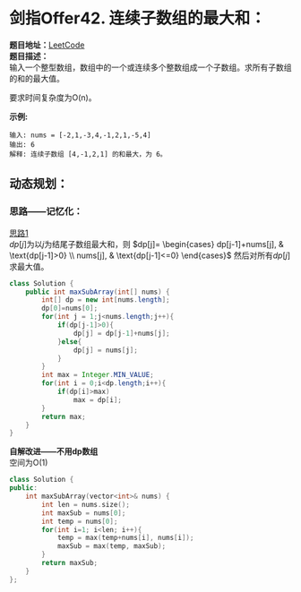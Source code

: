 # 剑指Offer42. 连续子数组的最大和：  
**题目地址：**[LeetCode](https://leetcode-cn.com/problems/lian-xu-zi-shu-zu-de-zui-da-he-lcof/)  
**题目描述：**  
输入一个整型数组，数组中的一个或连续多个整数组成一个子数组。求所有子数组的和的最大值。

要求时间复杂度为O(n)。

**示例:**  
```
输入: nums = [-2,1,-3,4,-1,2,1,-5,4]
输出: 6
解释: 连续子数组 [4,-1,2,1] 的和最大，为 6。
```

## 动态规划： 
### 思路——记忆化：  
[思路1](https://leetcode-cn.com/problems/lian-xu-zi-shu-zu-de-zui-da-he-lcof/solution/cong-bao-li-po-jie-dao-dong-tai-gui-hua-yfvkp/)  
$dp[j]$为以$j$为结尾子数组最大和，则
$dp[j]= \begin{cases}
dp[j-1]+nums[j], & \text{dp[j-1]>0} \\
nums[j], & \text{dp[j-1]<=0}
\end{cases}$
然后对所有$dp[j]$求最大值。
```java
class Solution {
    public int maxSubArray(int[] nums) {
        int[] dp = new int[nums.length];
        dp[0]=nums[0];
        for(int j = 1;j<nums.length;j++){
            if(dp[j-1]>0){
                dp[j] = dp[j-1]+nums[j];
            }else{
                dp[j] = nums[j];
            }
        }
        int max = Integer.MIN_VALUE;
        for(int i = 0;i<dp.length;i++){
            if(dp[i]>max)
                max = dp[i];
        }
        return max;
    }
}
```


**自解改进——不用dp数组**  
空间为O(1)
```cpp
class Solution {
public:
    int maxSubArray(vector<int>& nums) {
        int len = nums.size();
        int maxSub = nums[0];
        int temp = nums[0];
        for(int i=1; i<len; i++){
            temp = max(temp+nums[i], nums[i]);
            maxSub = max(temp, maxSub);
        }
        return maxSub;
    }
};
```
